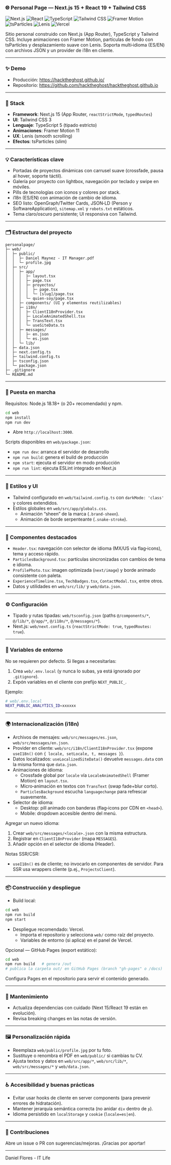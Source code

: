 ### 🌐 Personal Page — Next.js 15 + React 19 + Tailwind CSS

<p align="left">
  <img alt="Next.js" src="https://img.shields.io/badge/Next.js-15-black?logo=next.js" />
  <img alt="React" src="https://img.shields.io/badge/React-19-61DAFB?logo=react&logoColor=white" />
  <img alt="TypeScript" src="https://img.shields.io/badge/TypeScript-5-3178C6?logo=typescript&logoColor=white" />
  <img alt="Tailwind CSS" src="https://img.shields.io/badge/TailwindCSS-3-38B2AC?logo=tailwindcss&logoColor=white" />
  <img alt="Framer Motion" src="https://img.shields.io/badge/Framer%20Motion-11-0055FF?logo=framer&logoColor=white" />
  <img alt="tsParticles" src="https://img.shields.io/badge/tsParticles-3-1E90FF" />
  <img alt="Lenis" src="https://img.shields.io/badge/Lenis-1-000000" />
  <img alt="Vercel" src="https://img.shields.io/badge/%E2%96%B2%20Vercel-ready-black?logo=vercel&logoColor=white" />
</p>

Sitio personal construido con Next.js (App Router), TypeScript y Tailwind CSS. Incluye animaciones con Framer Motion, partículas de fondo con tsParticles y desplazamiento suave con Lenis. Soporta multi‑idioma (ES/EN) con archivos JSON y un provider de i18n en cliente.

---

### ✨ Demo
- Producción: https://hacktheghost.github.io/
- Repositorio: https://github.com/hacktheghost/hacktheghost.github.io

---

### 🧱 Stack
- **Framework**: Next.js 15 (App Router, `reactStrictMode`, `typedRoutes`)
- **UI**: Tailwind CSS 3
- **Lenguaje**: TypeScript 5 (tipado estricto)
- **Animaciones**: Framer Motion 11
- **UX**: Lenis (smooth scrolling)
- **Efectos**: tsParticles (slim)

---

### 💡 Características clave
- Portadas de proyectos dinámicas con carrusel suave (crossfade, pausa al hover, soporte táctil).
- Galería por proyecto con lightbox, navegación por teclado y swipe en móviles.
- Pills de tecnologías con iconos y colores por stack.
- i18n (ES/EN) con animación de cambio de idioma.
- SEO listo: OpenGraph/Twitter Cards, JSON‑LD (Person y SoftwareApplication), `sitemap.xml` y `robots.txt` estáticos.
- Tema claro/oscuro persistente; UI responsiva con Tailwind.

---

### 🗂️ Estructura del proyecto
```
personalpage/
├─ web/
│  ├─ public/
│  │  ├─ Daniel Maynez - IT Manager.pdf
│  │  └─ profile.jpg
│  ├─ src/
│  │  ├─ app/
│  │  │  ├─ layout.tsx
│  │  │  ├─ page.tsx
│  │  │  ├─ proyectos/
│  │  │  │  ├─ page.tsx
│  │  │  │  └─ [slug]/page.tsx
│  │  │  └─ quien-soy/page.tsx
│  │  ├─ components/ (UI y elementos reutilizables)
│  │  ├─ i18n/
│  │  │  ├─ ClientI18nProvider.tsx
│  │  │  ├─ LocaleAnimatedShell.tsx
│  │  │  ├─ TransText.tsx
│  │  │  └─ useSiteData.ts
│  │  ├─ messages/
│  │  │  ├─ en.json
│  │  │  └─ es.json
│  │  └─ lib/
│  ├─ data.json
│  ├─ next.config.ts
│  ├─ tailwind.config.ts
│  ├─ tsconfig.json
│  └─ package.json
├─ .gitignore
└─ README.md
```

---

### 🚀 Puesta en marcha
Requisitos: Node.js 18.18+ (o 20+ recomendado) y npm.

```bash
cd web
npm install
npm run dev
```
- Abre `http://localhost:3000`.

Scripts disponibles en `web/package.json`:
- `npm run dev`: arranca el servidor de desarrollo
- `npm run build`: genera el build de producción
- `npm start`: ejecuta el servidor en modo producción
- `npm run lint`: ejecuta ESLint integrado en Next.js

---

### 🎨 Estilos y UI
- Tailwind configurado en `web/tailwind.config.ts` con `darkMode: 'class'` y colores extendidos.
- Estilos globales en `web/src/app/globals.css`.
  - Animación “sheen” de la marca (`.brand-sheen`).
  - Animación de borde serpenteante (`.snake-stroke`).

---

### 🧩 Componentes destacados
- `Header.tsx`: navegación con selector de idioma (MX/US via flag‑icons), tema y acceso rápido.
- `ParticlesBackground.tsx`: partículas sincronizadas con cambios de tema e idioma.
- `ProfilePhoto.tsx`: imagen optimizada (`next/image`) y borde animado consistente con paleta.
- `ExperienceTimeline.tsx`, `TechBadges.tsx`, `ContactModal.tsx`, entre otros.
- Datos y utilidades en `web/src/lib/` y `web/data.json`.

---

### ⚙️ Configuración
- Tipado y rutas tipadas: `web/tsconfig.json` (paths `@/components/*`, `@/lib/*`, `@/app/*`, `@/i18n/*`, `@/messages/*`).
- Next.js: `web/next.config.ts` (`reactStrictMode: true`, `typedRoutes: true`).

---

### 🔐 Variables de entorno
No se requieren por defecto. Si llegas a necesitarlas:
1. Crea `web/.env.local` (y nunca lo subas, ya está ignorado por `.gitignore`).
2. Expón variables en el cliente con prefijo `NEXT_PUBLIC_`.

Ejemplo:
```bash
# web/.env.local
NEXT_PUBLIC_ANALYTICS_ID=xxxxxx
```

---

### 🌍 Internacionalización (i18n)
- Archivos de mensajes: `web/src/messages/es.json`, `web/src/messages/en.json`.
- Provider en cliente: `web/src/i18n/ClientI18nProvider.tsx` (expone `useI18n()` con `{ locale, setLocale, t, messages }`).
- Datos localizados: `useLocalizedSiteData()` devuelve `messages.data` con la misma forma que `data.json`.
- Animaciones de idioma:
  - Crossfade global por `locale` vía `LocaleAnimatedShell` (Framer Motion) en `layout.tsx`.
  - Micro‑animación en textos con `TransText` (swap fade+blur corto).
  - `ParticlesBackground` escucha `languagechange` para refrescar suavemente.
- Selector de idioma:
  - Desktop: pill animado con banderas (flag‑icons por CDN en `<head>`).
  - Mobile: dropdown accesible dentro del menú.

Agregar un nuevo idioma:
1. Crear `web/src/messages/<locale>.json` con la misma estructura.
2. Registrar en `ClientI18nProvider` (mapa `MESSAGES`).
3. Añadir opción en el selector de idioma (Header).

Notas SSR/CSR:
- `useI18n()` es de cliente; no invocarlo en componentes de servidor. Para SSR usa wrappers cliente (p.ej., `ProjectsClient`).

---

### 📦 Construcción y despliegue
- Build local:
```bash
cd web
npm run build
npm start
```
- Despliegue recomendado: Vercel.
  - Importa el repositorio y selecciona `web/` como raíz del proyecto.
  - Variables de entorno (si aplica) en el panel de Vercel.

Opcional — GitHub Pages (export estático):
```bash
cd web
npm run build   # genera /out
# publica la carpeta out/ en GitHub Pages (branch "gh-pages" o /docs)
```
Configura Pages en el repositorio para servir el contenido generado.

---

### 🧰 Mantenimiento
- Actualiza dependencias con cuidado (Next 15/React 19 están en evolución).
- Revisa breaking changes en las notas de versión.

---

### 🖼️ Personalización rápida
- Reemplaza `web/public/profile.jpg` por tu foto.
- Sustituye o renombra el PDF en `web/public/` si cambias tu CV.
- Ajusta textos y datos en `web/src/app/*`, `web/src/lib/*`, `web/src/messages/*` y `web/data.json`.

---

### ♿ Accesibilidad y buenas prácticas
- Evitar usar hooks de cliente en server components (para prevenir errores de hidratación).
- Mantener jerarquía semántica correcta (no anidar `div` dentro de `p`).
- Idioma persistido en `localStorage` y `cookie` (`locale=es|en`).

---

### 🤝 Contribuciones
Abre un issue o PR con sugerencias/mejoras. ¡Gracias por aportar!

---

Daniel Flores - IT Life
